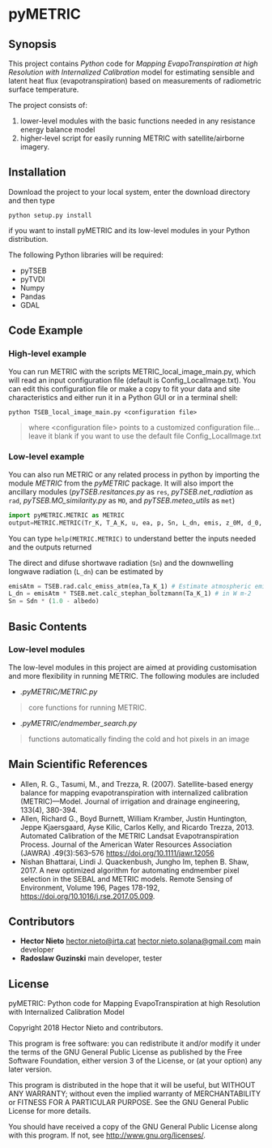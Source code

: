 # pyMETRIC

## Synopsis

This project contains *Python* code for *Mapping EvapoTranspiration at high Resolution with Internalized Calibration* model for estimating sensible and latent heat flux (evapotranspiration) based on measurements of radiometric surface temperature. 

The project consists of: 

1. lower-level modules with the basic functions needed in any resistance energy balance model 
2. higher-level script for easily running METRIC with satellite/airborne imagery.

## Installation

Download the project to your local system, enter the download directory and then type

`python setup.py install` 

if you want to install pyMETRIC and its low-level modules in your Python distribution. 

The following Python libraries will be required:

- pyTSEB
- pyTVDI
- Numpy
- Pandas
- GDAL

## Code Example
### High-level example
You can run METRIC with the scripts METRIC_local_image_main.py, which will read an input configuration file (default is Config_LocalImage.txt). You can edit this configuration file or make a copy to fit your data and site characteristics and either run it in a Python GUI or in a terminal shell:

`python TSEB_local_image_main.py <configuration file>`
> where \<configuration file> points to a customized configuration file... leave it blank if you want to use the default file Config_LocalImage.txt


### Low-level example
You can also run METRIC or any related process in python by importing the module *METRIC* from the *pyMETRIC* package. 
It will also import the ancillary modules (*pyTSEB.resitances.py* as `res`, *pyTSEB.net_radiation* as `rad`,
*pyTSEB.MO_similarity.py* as `MO`, and *pyTSEB.meteo_utils* as `met`)

```python
import pyMETRIC.METRIC as METRIC 
output=METRIC.METRIC(Tr_K, T_A_K, u, ea, p, Sn, L_dn, emis, z_0M, d_0, z_u, z_T, cold_pixel, hot_pixel, LE_cold)
```

You can type
`help(METRIC.METRIC)`
to understand better the inputs needed and the outputs returned

The direct and difuse shortwave radiation (`Sn`) and the downwelling longwave radiation (`L_dn`) can be estimated by

```python
emisAtm = TSEB.rad.calc_emiss_atm(ea,Ta_K_1) # Estimate atmospheric emissivity from vapour pressure (mb) and air Temperature (K)
L_dn = emisAtm * TSEB.met.calc_stephan_boltzmann(Ta_K_1) # in W m-2
Sn = Sdn * (1.0 - albedo)
```
   
## Basic Contents
### Low-level modules
The low-level modules in this project are aimed at providing customisation and more flexibility in running METRIC. 
The following modules are included

- *.pyMETRIC/METRIC.py*
> core functions for running METRIC. 

- *.pyMETRIC/endmember_search.py*
> functions automatically finding the cold and hot pixels in an image

## Main Scientific References
- Allen, R. G., Tasumi, M., and Trezza, R. (2007). Satellite-based energy balance for mapping evapotranspiration with internalized calibration (METRIC)—Model. Journal of irrigation and drainage engineering, 133(4), 380-394.
- Allen, Richard G., Boyd Burnett, William Kramber, Justin Huntington, Jeppe Kjaersgaard, Ayse Kilic, Carlos Kelly, and Ricardo Trezza, 2013. Automated Calibration of the METRIC Landsat Evapotranspiration Process. Journal of the American Water Resources Association (JAWRA) .49(3):563–576 https://doi.org/10.1111/jawr.12056
- Nishan Bhattarai, Lindi J. Quackenbush, Jungho Im, tephen B. Shaw, 2017. A new optimized algorithm for automating endmember pixel selection in the SEBAL and METRIC models. Remote Sensing of Environment, Volume 196, Pages 178-192, https://doi.org/10.1016/j.rse.2017.05.009.

## Contributors
- **Hector Nieto** <hector.nieto@irta.cat> <hector.nieto.solana@gmail.com> main developer
- **Radoslaw Guzinski** main developer, tester

## License
pyMETRIC: Python code for Mapping EvapoTranspiration at high Resolution with Internalized Calibration Model

Copyright 2018 Hector Nieto and contributors.
    
This program is free software: you can redistribute it and/or modify
it under the terms of the GNU General Public License as published by
the Free Software Foundation, either version 3 of the License, or
(at your option) any later version.

This program is distributed in the hope that it will be useful,
but WITHOUT ANY WARRANTY; without even the implied warranty of
MERCHANTABILITY or FITNESS FOR A PARTICULAR PURPOSE.  See the
GNU General Public License for more details.

You should have received a copy of the GNU General Public License
along with this program.  If not, see <http://www.gnu.org/licenses/>.
